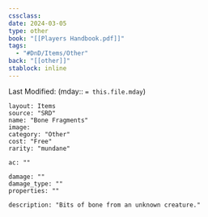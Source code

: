 ```yaml
---
cssclass: 
date: 2024-03-05
type: other
book: "[[Players Handbook.pdf]]"
tags:
  - "#DnD/Items/Other"
back: "[[other]]"
stablock: inline
---
```

Last Modified: (mday:: `= this.file.mday`)


```statblock
layout: Items
source: "SRD"
name: "Bone Fragments"
image: 
category: "Other"
cost: "Free"
rarity: "mundane"

ac: ""

damage: ""
damage_type: ""
properties: ""

description: "Bits of bone from an unknown creature."
```
